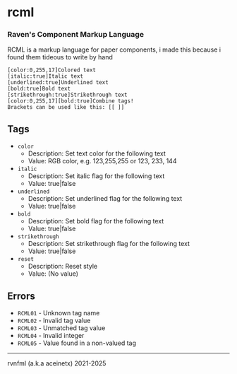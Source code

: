 # rcml
### Raven's Component Markup Language
RCML is a markup language for paper components, i made this because i found them tideous to write by hand

`[color:0,255,17]Colored text`<br>
`[italic:true]Italic text`<br>
`[underlined:true]Underlined text`<br>
`[bold:true]Bold text`<br>
`[strikethrough:true]Strikethrough text`<br>
`[color:0,255,17][bold:true]Combine tags!`<br>
`Brackets can be used like this: [[ ]]`<br>

## Tags
- `color` 
  - Description: Set text color for the following text
  - Value: RGB color, e.g. 123,255,255 or 123, 233, 144
- `italic`
  - Description: Set italic flag for the following text
  - Value: true|false 
- `underlined`
  - Description: Set underlined flag for the following text
  - Value: true|false 
- `bold`
  - Description: Set bold flag for the following text
  - Value: true|false 
- `strikethrough`
  - Description: Set strikethrough flag for the following text
  - Value: true|false 
- `reset`
  - Description: Reset style 
  - Value: (No value)

## Errors
- `RCML01` - Unknown tag name
- `RCML02` - Invalid tag value
- `RCML03` - Unmatched tag value 
- `RCML04` - Invalid integer
- `RCML05` - Value found in a non-valued tag

___

rvnfml (a.k.a aceinetx) 2021-2025